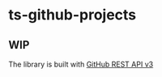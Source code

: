 # ts-github-projects

## WIP

The library is built with [GitHub REST API v3](https://developer.github.com/v3/projects/)
